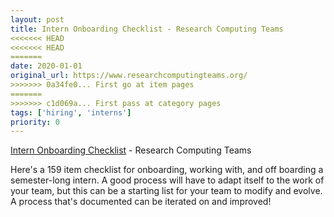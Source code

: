 ```yaml
---
layout: post
title: Intern Onboarding Checklist - Research Computing Teams
<<<<<<< HEAD
<<<<<<< HEAD
=======
date: 2020-01-01
original_url: https://www.researchcomputingteams.org/
>>>>>>> 0a34fe0... First go at item pages
=======
>>>>>>> c1d069a... First pass at category pages
tags: ['hiring', 'interns']
priority: 0
---
```


<!-- markdownlint-disable MD033 -->
<!-- markdownlint-disable MD041 -->
<!-- markdownlint-disable MD049 -->

[Intern Onboarding Checklist](https://docs.google.com/document/d/1Y8_fKdJBqrDPXD6sxEFa5E1vgGvwK1oIn1Fy2XIIvks/edit) - Research Computing Teams

Here's a 159 item checklist for onboarding, working with, and off boarding a semester-long intern.  A good process will have to adapt itself to the work of your team, but this can be a starting list for your team to modify and evolve.  A process that's documented can be iterated on and improved!